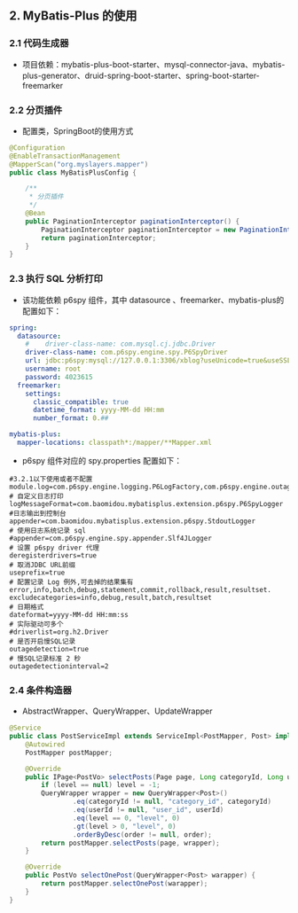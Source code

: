 ## 2. MyBatis-Plus 的使用
### 2.1 代码生成器
- 项目依赖：mybatis-plus-boot-starter、mysql-connector-java、mybatis-plus-generator、druid-spring-boot-starter、spring-boot-starter-freemarker

### 2.2 分页插件

- 配置类，SpringBoot的使用方式

```java
@Configuration
@EnableTransactionManagement
@MapperScan("org.myslayers.mapper")
public class MyBatisPlusConfig {

    /**
     * 分页插件
     */
    @Bean
    public PaginationInterceptor paginationInterceptor() {
        PaginationInterceptor paginationInterceptor = new PaginationInterceptor();
        return paginationInterceptor;
    }
}
```

### 2.3 执行 SQL 分析打印

- 该功能依赖 p6spy 组件，其中 datasource 、freemarker、mybatis-plus的配置如下：

```yaml
spring:
  datasource:
    #    driver-class-name: com.mysql.cj.jdbc.Driver
    driver-class-name: com.p6spy.engine.spy.P6SpyDriver
    url: jdbc:p6spy:mysql://127.0.0.1:3306/xblog?useUnicode=true&useSSL=false&characterEncoding=utf8&serverTimezone=UTC
    username: root
    password: 4023615
  freemarker:
    settings:
      classic_compatible: true
      datetime_format: yyyy-MM-dd HH:mm
      number_format: 0.##

mybatis-plus:
  mapper-locations: classpath*:/mapper/**Mapper.xml
```
- p6spy 组件对应的 spy.properties 配置如下：
```properties
#3.2.1以下使用或者不配置
module.log=com.p6spy.engine.logging.P6LogFactory,com.p6spy.engine.outage.P6OutageFactory
# 自定义日志打印
logMessageFormat=com.baomidou.mybatisplus.extension.p6spy.P6SpyLogger
#日志输出到控制台
appender=com.baomidou.mybatisplus.extension.p6spy.StdoutLogger
# 使用日志系统记录 sql
#appender=com.p6spy.engine.spy.appender.Slf4JLogger
# 设置 p6spy driver 代理
deregisterdrivers=true
# 取消JDBC URL前缀
useprefix=true
# 配置记录 Log 例外,可去掉的结果集有error,info,batch,debug,statement,commit,rollback,result,resultset.
excludecategories=info,debug,result,batch,resultset
# 日期格式
dateformat=yyyy-MM-dd HH:mm:ss
# 实际驱动可多个
#driverlist=org.h2.Driver
# 是否开启慢SQL记录
outagedetection=true
# 慢SQL记录标准 2 秒
outagedetectioninterval=2
```

### 2.4 条件构造器

- AbstractWrapper、QueryWrapper、UpdateWrapper

```java
@Service
public class PostServiceImpl extends ServiceImpl<PostMapper, Post> implements PostService {
    @Autowired
    PostMapper postMapper;

    @Override
    public IPage<PostVo> selectPosts(Page page, Long categoryId, Long userId, Integer level, Boolean recommend, String order) {
        if (level == null) level = -1;
        QueryWrapper wrapper = new QueryWrapper<Post>()
                .eq(categoryId != null, "category_id", categoryId)
                .eq(userId != null, "user_id", userId)
                .eq(level == 0, "level", 0)
                .gt(level > 0, "level", 0)
                .orderByDesc(order != null, order);
        return postMapper.selectPosts(page, wrapper);
    }

    @Override
    public PostVo selectOnePost(QueryWrapper<Post> warapper) {
        return postMapper.selectOnePost(warapper);
    }
}
```